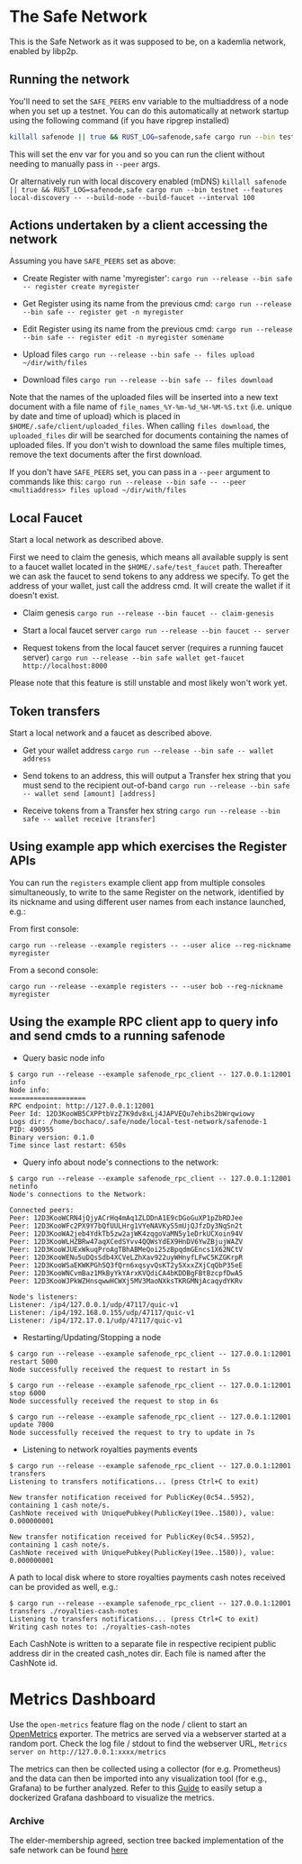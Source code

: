 # The Safe Network

This is the Safe Network as it was supposed to be, on a kademlia network, enabled by libp2p.

## Running the network

You'll need to set the `SAFE_PEERS` env variable to the multiaddress of a node when you set up a testnet.
You can do this automatically at network startup using the following command (if you have ripgrep installed)
```bash
killall safenode || true && RUST_LOG=safenode,safe cargo run --bin testnet -- --build-node --build-faucet --interval 100  && export SAFE_PEERS=$(rg "listening on \".+\"" ~/.safe -u | rg '/ip4.*$' -m1 -o | rg '"' -r '')
```

This will set the env var for you and so you can run the client without needing to manually pass in `--peer` args.

Or alternatively run with local discovery enabled (mDNS)
`killall safenode || true && RUST_LOG=safenode,safe cargo run --bin testnet --features local-discovery -- --build-node --build-faucet --interval 100`

## Actions undertaken by a client accessing the network

Assuming you have `SAFE_PEERS` set as above:

- Create Register with name 'myregister':
`cargo run --release --bin safe -- register create myregister`

- Get Register using its name from the previous cmd:
`cargo run --release --bin safe -- register get -n myregister`

- Edit Register using its name from the previous cmd:
`cargo run --release --bin safe -- register edit -n myregister somename`

- Upload files
`cargo run --release --bin safe -- files upload ~/dir/with/files`

- Download files
`cargo run --release --bin safe -- files download`

Note that the names of the uploaded files will be inserted into a new text document with a file 
name of `file_names_%Y-%m-%d_%H-%M-%S.txt` (i.e. unique by date and time of upload) which is placed in `$HOME/.safe/client/uploaded_files`. 
When calling `files download`, the `uploaded_files` dir will be searched for documents containing the names of uploaded files.
If you don't wish to download the same files multiple times, remove the text documents after the first download.

If you don't have `SAFE_PEERS` set, you can pass in a `--peer` argument to commands like this:
`cargo run --release --bin safe -- --peer <multiaddress> files upload ~/dir/with/files`

## Local Faucet

Start a local network as described above.

First we need to claim the genesis, which means all available supply is sent to a faucet wallet located in the `$HOME/.safe/test_faucet` path.
Thereafter we can ask the faucet to send tokens to any address we specify.
To get the address of your wallet, just call the address cmd. It will create the wallet if it doesn't exist.

- Claim genesis
`cargo run --release --bin faucet -- claim-genesis`

- Start a local faucet server
`cargo run --release --bin faucet -- server`

- Request tokens from the local faucet server (requires a running faucet server)
`cargo run --release --bin safe wallet get-faucet http://localhost:8000`

Please note that this feature is still unstable and most likely won't work yet.

## Token transfers

Start a local network and a faucet as described above.

- Get your wallet address
`cargo run --release --bin safe -- wallet address`

- Send tokens to an address, this will output a Transfer hex string that you must send to the recipient out-of-band
`cargo run --release --bin safe -- wallet send [amount] [address]`

- Receive tokens from a Transfer hex string
`cargo run --release --bin safe -- wallet receive [transfer]`

## Using example app which exercises the Register APIs

You can run the `registers` example client app from multiple consoles simultaneously,
to write to the same Register on the network, identified by its nickname and
using different user names from each instance launched, e.g.:

From first console:
```
cargo run --release --example registers -- --user alice --reg-nickname myregister
```

From a second console:
```
cargo run --release --example registers -- --user bob --reg-nickname myregister
```

## Using the example RPC client app to query info and send cmds to a running safenode

- Query basic node info
```
$ cargo run --release --example safenode_rpc_client -- 127.0.0.1:12001 info
Node info:
===================
RPC endpoint: http://127.0.0.1:12001
Peer Id: 12D3KooWB5CXPPtbVzZ7K9dv8xLj4JAPVEQu7ehibs2bWrqwiowy
Logs dir: /home/bochaco/.safe/node/local-test-network/safenode-1
PID: 490955
Binary version: 0.1.0
Time since last restart: 650s
```

- Query info about node's connections to the network:
```
$ cargo run --release --example safenode_rpc_client -- 127.0.0.1:12001 netinfo
Node's connections to the Network:

Connected peers:
Peer: 12D3KooWCRN4jQjyACrHq4mAq1ZLDDnA1E9cDGoGuXP1pZbRDJee
Peer: 12D3KooWFc2PX9Y7bQfUULHrg1VYeNAVKyS5mUjQJfzDy3NqSn2t
Peer: 12D3KooWA2jeb4YdkTb5zw2ajWK4zqgoVaMN5y1eDrkUCXoin94V
Peer: 12D3KooWLHZBRw47aqXCedSYvv4QQWsYdEX9HnDV6YwZBjujWAZV
Peer: 12D3KooWJUExWkuqProAgTBhABMeQoi25zBpqdmGEncs1X62NCtV
Peer: 12D3KooWENu5uDQsSdb4XCVeLZhXav922uyWHnyfLFwC5KZGKrpR
Peer: 12D3KooWSaEKWKPGh5Q3fQrn6xqsyvQsKT2y5XxxZXjCqQbP35eE
Peer: 12D3KooWNCvmBaz1MkByYkYArxKVQdiCA4bKDDBgFBtBzcpfDwA5
Peer: 12D3KooWJPkWZHnsqwwHCWXj5MV3MaoNXksTKRGMNjAcaqydYKRv

Node's listeners:
Listener: /ip4/127.0.0.1/udp/47117/quic-v1
Listener: /ip4/192.168.0.155/udp/47117/quic-v1
Listener: /ip4/172.17.0.1/udp/47117/quic-v1
```

- Restarting/Updating/Stopping a node
```
$ cargo run --release --example safenode_rpc_client -- 127.0.0.1:12001 restart 5000
Node successfully received the request to restart in 5s

$ cargo run --release --example safenode_rpc_client -- 127.0.0.1:12001 stop 6000
Node successfully received the request to stop in 6s

$ cargo run --release --example safenode_rpc_client -- 127.0.0.1:12001 update 7000
Node successfully received the request to try to update in 7s
```

- Listening to network royalties payments events
```
$ cargo run --release --example safenode_rpc_client -- 127.0.0.1:12001 transfers
Listening to transfers notifications... (press Ctrl+C to exit)

New transfer notification received for PublicKey(0c54..5952), containing 1 cash note/s.
CashNote received with UniquePubkey(PublicKey(19ee..1580)), value: 0.000000001

New transfer notification received for PublicKey(0c54..5952), containing 1 cash note/s.
CashNote received with UniquePubkey(PublicKey(19ee..1580)), value: 0.000000001

```

A path to local disk where to store royalties payments cash notes received can be provided as well, e.g.:
```
$ cargo run --release --example safenode_rpc_client -- 127.0.0.1:12001 transfers ./royalties-cash-notes
Listening to transfers notifications... (press Ctrl+C to exit)
Writing cash notes to: ./royalties-cash-notes

```
Each CashNote is written to a separate file in respective recipient public address dir in the created cash_notes dir. Each file is named after the CashNote id.

# Metrics Dashboard

Use the `open-metrics` feature flag on the node / client to start an [OpenMetrics](https://github.com/OpenObservability/OpenMetrics/) exporter. The metrics are served via a webserver started at a random port. Check the log file / stdout to find the webserver URL, `Metrics server on http://127.0.0.1:xxxx/metrics`

The metrics can then be collected using a collector (for e.g. Prometheus) and the data can then be imported into any visualization tool (for e.g., Grafana) to be further analyzed. Refer to this [Guide](./metrics/README.md) to easily setup a dockerized Grafana dashboard to visualize the metrics.

### Archive

The elder-membership agreed, section tree backed implementation of the safe network can be found [here](https://github.com/maidsafe/safe_network_archive)
